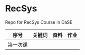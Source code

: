 # RecSys
Repo for RecSys Course in DaSE


|序号 |关键词 |资料 |作业 |
|:--: |:--: |:--: |:--:|
|第一次课 | | |  |
